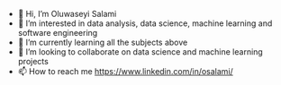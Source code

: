 - 👋 Hi, I’m Oluwaseyi Salami
- 👀 I’m interested in data analysis, data science, machine learning and software engineering
- 🌱 I’m currently learning all the subjects above
- 💞️ I’m looking to collaborate on data science and machine learning projects
- 📫 How to reach me https://www.linkedin.com/in/osalami/

<!---
Pinerealm/Pinerealm is a ✨ special ✨ repository because its `README.md` (this file) appears on your GitHub profile.
You can click the Preview link to take a look at your changes.
--->
